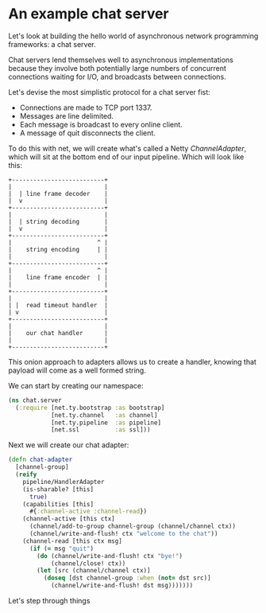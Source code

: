 # An example chat server

Let's look at building the hello world of asynchronous network
programming frameworks: a chat server.

Chat servers lend themselves well to asynchronous implementations
because they involve both potentially large numbers of concurrent
connections waiting for I/O, and broadcasts between connections.

Let's devise the most simplistic protocol for a chat server fist:

- Connections are made to TCP port 1337.
- Messages are line delimited.
- Each message is broadcast to every online client.
- A message of quit disconnects the client.

To do this with net, we will create what's called a Netty *ChannelAdapter*,
which will sit at the bottom end of our input pipeline. Which will look like this:

```
+--------------------------+
|                          |
|  | line frame decoder    |
|  v                       |
+--------------------------+
|                          |
|  | string decoding       |
|  v                       |
+--------------------------+
|                        ^ |
|    string encoding     | |
|                          |
+--------------------------+
|                        ^ |
|    line frame encoder  | |
|                          |
+--------------------------+
|                          |
| |  read timeout handler  |
| v                        |
+--------------------------+
|                          |
|    our chat handler      |
|                          |
+--------------------------+
```

This onion approach to adapters allows us to create a handler, knowing that payload
will come as a well formed string.

We can start by creating our namespace:

```clojure
(ns chat.server
  (:require [net.ty.bootstrap :as bootstrap]
            [net.ty.channel   :as channel]
            [net.ty.pipeline  :as pipeline]
            [net.ssl          :as ssl]))
```

Next we will create our chat adapter:

```clojure
(defn chat-adapter
  [channel-group]
  (reify
    pipeline/HandlerAdapter
    (is-sharable? [this]
      true)
    (capabilities [this]
      #{:channel-active :channel-read})
    (channel-active [this ctx]
      (channel/add-to-group channel-group (channel/channel ctx))
      (channel/write-and-flush! ctx "welcome to the chat"))
    (channel-read [this ctx msg]
      (if (= msg "quit")
        (do (channel/write-and-flush! ctx "bye!")
            (channel/close! ctx))
        (let [src (channel/channel ctx)]
          (doseq [dst channel-group :when (not= dst src)]
            (channel/write-and-flush! dst msg)))))))
```

Let's step through things
